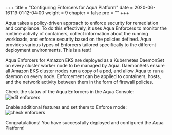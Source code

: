 +++
title = "Configuring Enforcers for Aqua Platform"
date = 2020-06-16T19:01:12-04:00
weight = 9
chapter = false
pre = "<b></b>"
+++

Aqua takes a policy-driven approach to enforce security for remediation and compliance. To do this effectively, it uses Aqua Enforcers to monitor the runtime activity of containers, collect information about the running workloads, and enforce security based on the policies defined. Aqua provides various types of Enforcers tailored specifically to the different deployment environments. This is a test!

Aqua Enforcers for Amazon EKS are deployed as a Kubernetes DaemonSet on every cluster worker node to be managed by Aqua. DaemonSets ensure all Amazon EKS cluster nodes run a copy of a pod, and allow Aqua to run a daemon on every node. Enforcement can be applied to containers, hosts, and the network activity between them in the form of firewall policies.

Check the status of the Aqua Enforcers in the Aqua Console:
![edit enforcers](/images/configure_aqua/edit-enforcer.png)

Enable additional features and set them to Enforce mode:
![check enforcers](/images/configure_aqua/check-enforcer.png)

Congratulations! You have successfully deployed and configured the Aqua Platform!

